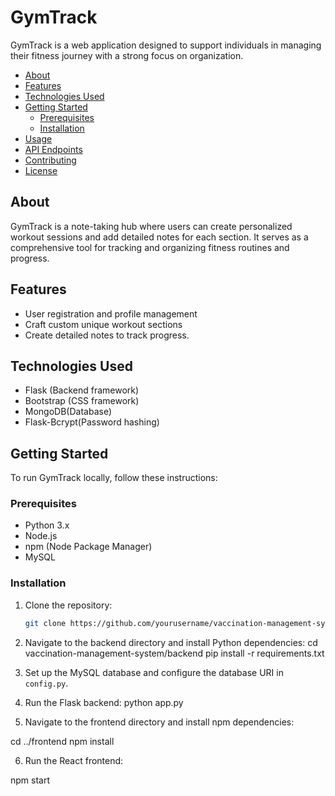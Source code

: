 # GymTrack

GymTrack is a web application designed to support individuals in managing their fitness journey with a strong focus on organization.

- [About](#about)
- [Features](#features)
- [Technologies Used](#technologies-used)
- [Getting Started](#getting-started)
  - [Prerequisites](#prerequisites)
  - [Installation](#installation)
- [Usage](#usage)
- [API Endpoints](#api-endpoints)
- [Contributing](#contributing)
- [License](#license)

## About

GymTrack is a note-taking hub where users can create personalized workout sessions and add detailed notes for each section. It serves as a comprehensive tool for tracking and organizing fitness routines and progress.

## Features

- User registration and profile management
- Craft custom unique workout sections
- Create detailed notes to track progress.

## Technologies Used
- Flask (Backend framework)
- Bootstrap (CSS framework)
- MongoDB(Database)
- Flask-Bcrypt(Password hashing)

## Getting Started

To run GymTrack locally, follow these instructions:

### Prerequisites

- Python 3.x
- Node.js
- npm (Node Package Manager)
- MySQL

### Installation

1. Clone the repository:

   ```bash
   git clone https://github.com/yourusername/vaccination-management-system.git

2. Navigate to the backend directory and install Python dependencies:
cd vaccination-management-system/backend
pip install -r requirements.txt



3. Set up the MySQL database and configure the database URI in `config.py`.

4. Run the Flask backend:
python app.py

5. Navigate to the frontend directory and install npm dependencies:

cd ../frontend
npm install

6. Run the React frontend:

npm start

